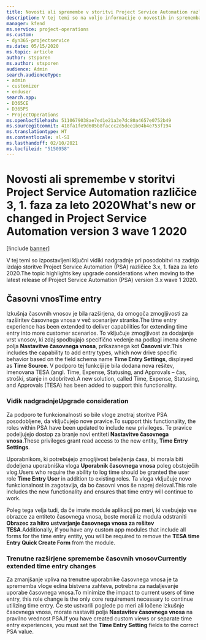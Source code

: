 ```yaml
---
title: Novosti ali spremembe v storitvi Project Service Automation različice 3.x, 1. faza za leto 2020
description: V tej temi so na voljo informacije o novostih in spremembah v storitvi Project Service Automation različice 3, 1. faza za leto 2020.
manager: kfend
ms.service: project-operations
ms.custom:
- dyn365-projectservice
ms.date: 05/15/2020
ms.topic: article
author: stsporen
ms.author: stsporen
audience: Admin
search.audienceType:
- admin
- customizer
- enduser
search.app:
- D365CE
- D365PS
- ProjectOperations
ms.openlocfilehash: 5110679038ae7ed1e21a3e7dc80a4657e0752b49
ms.sourcegitcommit: 418fa1fe9d605b8faccc2d5dee1b04b4e753f194
ms.translationtype: HT
ms.contentlocale: sl-SI
ms.lasthandoff: 02/10/2021
ms.locfileid: "5150958"
---
```

# <a name="whats-new-or-changed-in-project-service-automation-version-3-wave-1-2020"></a><span data-ttu-id="08e2c-103">Novosti ali spremembe v storitvi Project Service Automation različice 3, 1. faza za leto 2020</span><span class="sxs-lookup"><span data-stu-id="08e2c-103">What's new or changed in Project Service Automation version 3 wave 1 2020</span></span>

[!include [banner](../includes/psa-now-project-operations.md)]

<span data-ttu-id="08e2c-104">V tej temi so izpostavljeni ključni vidiki nadgradnje pri posodobitvi na zadnjo izdajo storitve Project Service Automation (PSA) različice 3.x, 1. faza za leto 2020.</span><span class="sxs-lookup"><span data-stu-id="08e2c-104">The topic highlights key upgrade considerations when moving to the latest release of Project Service Automation (PSA) version 3.x wave 1 2020.</span></span>

## <a name="time-entry"></a><span data-ttu-id="08e2c-105">Časovni vnos</span><span class="sxs-lookup"><span data-stu-id="08e2c-105">Time entry</span></span>
<span data-ttu-id="08e2c-106">Izkušnja časovnih vnosov je bila razširjena, da omogoča zmogljivosti za razširitev časovnega vnosa v več scenarijev stranke.</span><span class="sxs-lookup"><span data-stu-id="08e2c-106">The time entry experience has been extended to deliver capabilities for extending time entry into more customer scenarios.</span></span> <span data-ttu-id="08e2c-107">To vključuje zmogljivost za dodajanje vrst vnosov, ki zdaj spodbujajo specifično vedenje na podlagi imena sheme polja **Nastavitve časovnega vnosa**, prikazanega kot **Časovni vir**.</span><span class="sxs-lookup"><span data-stu-id="08e2c-107">This includes the capability to add entry types, which now drive specific behavior based on the field schema name **Time Entry Settings**, displayed as **Time Source**.</span></span> <span data-ttu-id="08e2c-108">V podporo tej funkciji je bila dodana nova rešitev, imenovana TESA (angl. Time, Expense, Statusing, and Approvals – čas, stroški, stanje in odobritve).</span><span class="sxs-lookup"><span data-stu-id="08e2c-108">A new solution, called Time, Expense, Statusing, and Approvals (TESA) has been added to support this functionality.</span></span>

### <a name="upgrade-consideration"></a><span data-ttu-id="08e2c-109">Vidik nadgradnje</span><span class="sxs-lookup"><span data-stu-id="08e2c-109">Upgrade consideration</span></span>
<span data-ttu-id="08e2c-110">Za podporo te funkcionalnosti so bile vloge znotraj storitve PSA posodobljene, da vključujejo nove pravice.</span><span class="sxs-lookup"><span data-stu-id="08e2c-110">To support this functionality, the roles within PSA have been updated to include new privileges.</span></span> <span data-ttu-id="08e2c-111">Te pravice podeljujejo dostop za branje novi entiteti **Nastavitve časovnega vnosa**.</span><span class="sxs-lookup"><span data-stu-id="08e2c-111">These privileges grant read access to the new entity, **Time Entry Settings**.</span></span>

<span data-ttu-id="08e2c-112">Uporabnikom, ki potrebujejo zmogljivost beleženja časa, bi morala biti dodeljena uporabniška vloga **Uporabnik časovnega vnosa** poleg obstoječih vlog.</span><span class="sxs-lookup"><span data-stu-id="08e2c-112">Users who require the ability to log time should be granted the user role **Time Entry User** in addition to existing roles.</span></span> <span data-ttu-id="08e2c-113">Ta vloga vključuje novo funkcionalnost in zagotavlja, da bo časovni vnos še naprej deloval.</span><span class="sxs-lookup"><span data-stu-id="08e2c-113">This role includes the new functionality and ensures that time entry will continue to work.</span></span>

<span data-ttu-id="08e2c-114">Poleg tega velja tudi, da če imate module aplikacij po meri, ki vsebujejo vse obrazce za entiteto časovnega vnosa, boste morali iz modula odstraniti **Obrazec za hitro ustvarjanje časovnega vnosa za rešitev TESA**.</span><span class="sxs-lookup"><span data-stu-id="08e2c-114">Additionally, if you have any custom app modules that include all forms for the time entry entity, you will be required to remove the **TESA time Entry Quick Create Form** from the module.</span></span>

### <a name="currently-extended-time-entry-changes"></a><span data-ttu-id="08e2c-115">Trenutne razširjene spremembe časovnih vnosov</span><span class="sxs-lookup"><span data-stu-id="08e2c-115">Currently extended time entry changes</span></span>
<span data-ttu-id="08e2c-116">Za zmanjšanje vpliva na trenutne uporabnike časovnega vnosa je ta sprememba vloge edina bistvena zahteva, potrebna za nadaljevanje uporabe časovnega vnosa.</span><span class="sxs-lookup"><span data-stu-id="08e2c-116">To minimize the impact to current users of time entry, this role change is the only core requirement necessary to continue utilizing time entry.</span></span> <span data-ttu-id="08e2c-117">Če ste ustvarili poglede po meri ali ločene izkušnje časovnega vnosa, morate nastaviti polja **Nastavitev časovnega vnosa** na pravilno vrednost PSA.</span><span class="sxs-lookup"><span data-stu-id="08e2c-117">If you have created custom views or separate time entry experiences, you must set the **Time Entry Setting** fields to the correct PSA value.</span></span>
